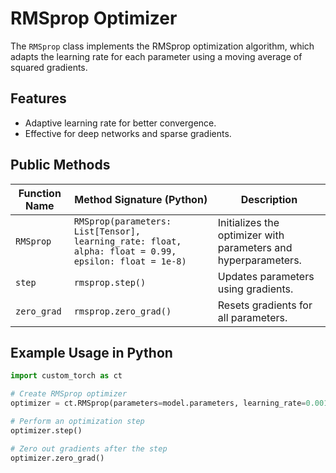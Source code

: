 # RMSprop Optimizer

The `RMSprop` class implements the RMSprop optimization algorithm, which adapts the learning rate for each parameter using a moving average of squared gradients.

## Features
- Adaptive learning rate for better convergence.
- Effective for deep networks and sparse gradients.

## Public Methods

| Function Name          | Method Signature (Python)                        | Description                                         |
|-------------------------|-------------------------------------------------|-----------------------------------------------------|
| `RMSprop`              | `RMSprop(parameters: List[Tensor], learning_rate: float, alpha: float = 0.99, epsilon: float = 1e-8)` | Initializes the optimizer with parameters and hyperparameters. |
| `step`                 | `rmsprop.step()`                                | Updates parameters using gradients.                |
| `zero_grad`            | `rmsprop.zero_grad()`                           | Resets gradients for all parameters.               |

## Example Usage in Python
```python
import custom_torch as ct

# Create RMSprop optimizer
optimizer = ct.RMSprop(parameters=model.parameters, learning_rate=0.001, alpha=0.99, epsilon=1e-8)

# Perform an optimization step
optimizer.step()

# Zero out gradients after the step
optimizer.zero_grad()
